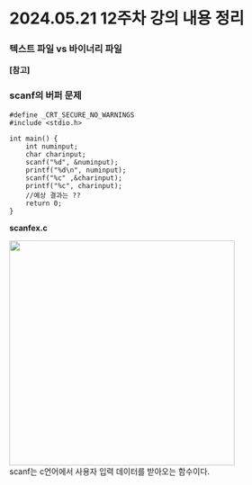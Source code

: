 # 2024.05.21 12주차 강의 내용 정리
<h3><b>텍스트 파일 vs 바이너리 파일</b></h3>

<b>[참고]</b><br>


<h3><b>scanf의 버퍼 문제</b></h3>

```
#define _CRT_SECURE_NO_WARNINGS
#include <stdio.h>

int main() {
	int numinput;
	char charinput;
	scanf("%d", &numinput);
	printf("%d\n", numinput);
	scanf("%c" ,&charinput);
	printf("%c", charinput);
	//예상 결과는 ??
	return 0;
}
```
<b>scanfex.c</b><br>

<img src="https://github.com/tealight03/2024SysP/assets/138011998/5d5247d8-afb2-4d9a-a554-37184fce36e0" width="400"><br>
scanf는 c언어에서 사용자 입력 데이터를 받아오는 함수이다.<br>
